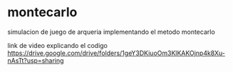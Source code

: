 # montecarlo
simulacion de juego de arqueria implementando el metodo montecarlo

link de video explicando el codigo 
https://drive.google.com/drive/folders/1geY3DKiuoOm3KlKAKOjnp4k8Xu-nAsTt?usp=sharing
